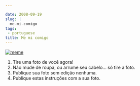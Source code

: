 ```yaml
---

date: 2008-09-19
slug: |
  me-mi-comigo
tags:
 - portuguese
title: Me mi comigo
---
```


[![meme](http://farm4.static.flickr.com/3090/2870461855_6ae1c89245.jpg)](http://www.flickr.com/photos/ogmaciel/2870461855/)

1.  Tire uma foto de você agora!
2.  Não mude de roupa, ou arrume seu cabelo... só tire a foto.
3.  Publique sua foto sem edição nenhuma.
4.  Publique estas instruções com a sua foto.
